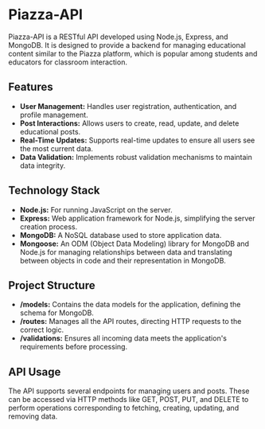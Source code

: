 # Piazza-API

Piazza-API is a RESTful API developed using Node.js, Express, and MongoDB. 
It is designed to provide a backend for managing educational content similar to the Piazza platform, which is popular among students and educators for classroom interaction.

## Features

- **User Management:** Handles user registration, authentication, and profile management.
- **Post Interactions:** Allows users to create, read, update, and delete educational posts.
- **Real-Time Updates:** Supports real-time updates to ensure all users see the most current data.
- **Data Validation:** Implements robust validation mechanisms to maintain data integrity.

## Technology Stack

- **Node.js:** For running JavaScript on the server.
- **Express:** Web application framework for Node.js, simplifying the server creation process.
- **MongoDB:** A NoSQL database used to store application data.
- **Mongoose:** An ODM (Object Data Modeling) library for MongoDB and Node.js for managing relationships between data and translating between objects in code and their representation in MongoDB.

## Project Structure

- **/models:** Contains the data models for the application, defining the schema for MongoDB.
- **/routes:** Manages all the API routes, directing HTTP requests to the correct logic.
- **/validations:** Ensures all incoming data meets the application's requirements before processing.

## API Usage

The API supports several endpoints for managing users and posts. These can be accessed via HTTP methods like GET, POST, PUT, and DELETE to perform operations corresponding to fetching, creating, updating, and removing data.
